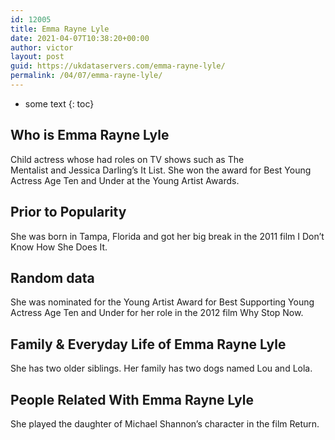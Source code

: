 ```yaml
---
id: 12005
title: Emma Rayne Lyle
date: 2021-04-07T10:38:20+00:00
author: victor
layout: post
guid: https://ukdataservers.com/emma-rayne-lyle/
permalink: /04/07/emma-rayne-lyle/
---
```


* some text
{: toc}


## Who is Emma Rayne Lyle



Child actress whose had roles on TV shows such as The Mentalist and Jessica Darling&#8217;s It List. She won the award for Best Young Actress Age Ten and Under at the Young Artist Awards.

                
                
                
## Prior to Popularity



She was born in Tampa, Florida and got her big break in the 2011 film I Don&#8217;t Know How She Does It. 

                
                
                
## Random data



She was nominated for the Young Artist Award for Best Supporting Young Actress Age Ten and Under for her role in the 2012 film Why Stop Now.

                
                
                
## Family & Everyday Life of Emma Rayne Lyle



She has two older siblings. Her family has two dogs named Lou and Lola.

                
                
                
## People Related With Emma Rayne Lyle



She played the daughter of Michael Shannon&#8217;s character in the film Return.

                
              
            
          
          
          